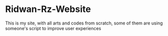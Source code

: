 # Ridwan-Rz-Website
This is my site, with all arts and codes from scratch, some of them are using someone's script to improve user experiences
